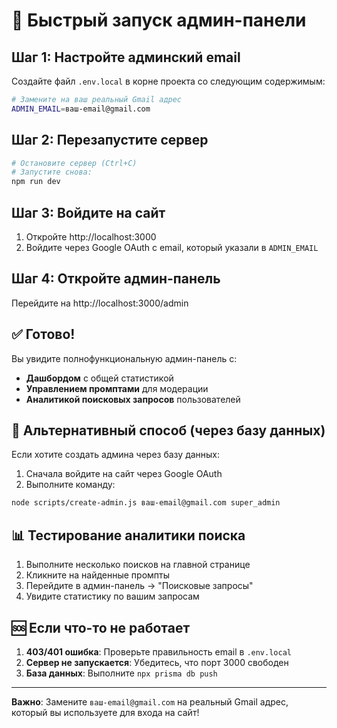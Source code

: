# 🚀 Быстрый запуск админ-панели

## Шаг 1: Настройте админский email

Создайте файл `.env.local` в корне проекта со следующим содержимым:

```bash
# Замените на ваш реальный Gmail адрес
ADMIN_EMAIL=ваш-email@gmail.com
```

## Шаг 2: Перезапустите сервер

```bash
# Остановите сервер (Ctrl+C)
# Запустите снова:
npm run dev
```

## Шаг 3: Войдите на сайт

1. Откройте http://localhost:3000
2. Войдите через Google OAuth с email, который указали в `ADMIN_EMAIL`

## Шаг 4: Откройте админ-панель

Перейдите на http://localhost:3000/admin

## ✅ Готово!

Вы увидите полнофункциональную админ-панель с:

- **Дашбордом** с общей статистикой
- **Управлением промптами** для модерации
- **Аналитикой поисковых запросов** пользователей

## 🔧 Альтернативный способ (через базу данных)

Если хотите создать админа через базу данных:

1. Сначала войдите на сайт через Google OAuth
2. Выполните команду:
```bash
node scripts/create-admin.js ваш-email@gmail.com super_admin
```

## 📊 Тестирование аналитики поиска

1. Выполните несколько поисков на главной странице
2. Кликните на найденные промпты
3. Перейдите в админ-панель → "Поисковые запросы"
4. Увидите статистику по вашим запросам

## 🆘 Если что-то не работает

1. **403/401 ошибка**: Проверьте правильность email в `.env.local`
2. **Сервер не запускается**: Убедитесь, что порт 3000 свободен
3. **База данных**: Выполните `npx prisma db push`

---

**Важно**: Замените `ваш-email@gmail.com` на реальный Gmail адрес, который вы используете для входа на сайт!
